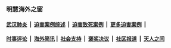 
### 明慧海外之窗

####  [武汉肺炎](indexes/365.md?t=05280901) &nbsp;|&nbsp;  [迫害案例综述](indexes/328.md?t=05280901) &nbsp;|&nbsp; [迫害致死案例](indexes/277.md?t=05280901)  &nbsp;|&nbsp; [更多迫害案例](indexes/81.md?t=05280901)  &nbsp;|&nbsp; 
####  [时事评论](indexes/19.md?t=05280901) &nbsp;|&nbsp; [海外简讯](indexes/245.md?t=05280901)&nbsp;|&nbsp;  [社会支持](indexes/140.md?t=05280901) &nbsp;|&nbsp; [褒奖决议](indexes/282.md?t=05280901) &nbsp;|&nbsp; [社区报道](indexes/91.md?t=05280901)  &nbsp;|&nbsp; [天人之间](indexes/78.md?t=05280901) 

